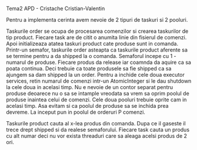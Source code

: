 Tema2 APD - Cristache Cristian-Valentin

Pentru a implementa cerinta avem nevoie de 2 tipuri de taskuri si 2 pooluri.

Taskurile order se ocupa de procesarea comenzilor si crearea taskurilor de tip
product. Fiecare task are de citit o anumita linie din fisierul de comenzi.
Apoi initializeaza atatea taskuri product cate produse sunt in comanda.
Printr-un semafor, taskurile order asteapta ca taskurile product aferente 
sa se termine pentru a da shipped la o comanda. Semaforul incepe cu
1 - numarul de produse. Fiecare produs da release iar coamnda da aquire
ca sa poata continua. Deci trebuie ca toate produsele sa fie shipped ca sa
ajungem sa dam shipped la un order. 
Pentru a inchide cele doua executor services, retin numarul de comenzi 
intr-un AtomicInteger si le dau shutdown la cele doua in acelasi timp. 
Nu e nevoie de un contor separat pentru produse deoarece nu o sa se 
intample vreodata sa vrem sa oprim poolul de produse inaintea celui
de comenzi. Cele doua pooluri trebuie oprite cam in acelasi timp. Asa
evitam si ca poolul de produse sa se inchida prea devreme.
La inceput pun in poolul de orderuri P comenzi.

Taskurile product cauta al x-lea produs din comanda. Dupa ce il gaseste il
trece drept shipped si da realese semaforului. Fiecare task cauta un
produs cu alt numar deci nu vor exista threaduri care sa aleaga acelsi 
produs de 2 ori.
